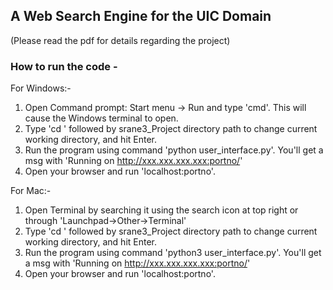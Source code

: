 ## A Web Search Engine for the UIC Domain  
(Please read the pdf for details regarding the project)

### How to run the code -  

For Windows:-
1. Open Command prompt:   Start menu -> Run  and type 'cmd'. This will cause the Windows terminal to open.  
2. Type 'cd ' followed by srane3_Project directory path to change current working directory, and hit Enter.   
3. Run the program using command 'python user_interface.py'. You'll get a msg with 'Running on http://xxx.xxx.xxx.xxx:portno/'  
4. Open your browser and run 'localhost:portno'.  

For Mac:-  
1. Open Terminal by searching it using the search icon at top right or through 'Launchpad->Other->Terminal'   
2. Type 'cd ' followed by srane3_Project directory path to change current working directory, and hit Enter.   
3. Run the program using command 'python3 user_interface.py'. You'll get a msg with 'Running on http://xxx.xxx.xxx.xxx:portno/'  
4. Open your browser and run 'localhost:portno'.  

